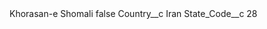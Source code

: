 <?xml version="1.0" encoding="UTF-8"?>
<CustomMetadata xmlns="http://soap.sforce.com/2006/04/metadata" xmlns:xsi="http://www.w3.org/2001/XMLSchema-instance" xmlns:xsd="http://www.w3.org/2001/XMLSchema">
    <label>Khorasan-e Shomali</label>
    <protected>false</protected>
    <values>
        <field>Country__c</field>
        <value xsi:type="xsd:string">Iran</value>
    </values>
    <values>
        <field>State_Code__c</field>
        <value xsi:type="xsd:string">28</value>
    </values>
</CustomMetadata>
